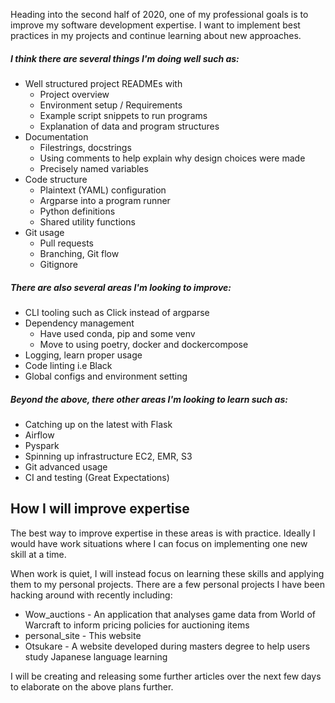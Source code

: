 Heading into the second half of 2020, one of my professional goals is to improve my software development expertise. I want to implement best practices in my projects and continue learning about new approaches.

##### I think there are several things I'm doing well such as:

* Well structured project READMEs with
    * Project overview
    * Environment setup / Requirements
    * Example script snippets to run programs
    * Explanation of data and program structures
* Documentation
    * Filestrings, docstrings
    * Using comments to help explain why design choices were made
    * Precisely named variables
* Code structure
    * Plaintext (YAML) configuration
    * Argparse into a program runner
    * Python definitions
    * Shared utility functions
* Git usage
    * Pull requests
    * Branching, Git flow
    * Gitignore

##### There are also several areas I'm looking to improve:

* CLI tooling such as Click instead of argparse
* Dependency management
  * Have used conda, pip and some venv
  * Move to using poetry, docker and dockercompose
* Logging, learn proper usage
* Code linting i.e Black
* Global configs and environment setting

##### Beyond the above, there other areas I'm looking to learn such as:

* Catching up on the latest with Flask
* Airflow
* Pyspark
* Spinning up infrastructure EC2, EMR, S3
* Git advanced usage
* CI and testing (Great Expectations)

## How I will improve expertise

The best way to improve expertise in these areas is with practice. Ideally I would have work situations where I can focus on implementing one new skill at a time. 

When work is quiet, I will instead focus on learning these skills and applying them to my personal projects. There are a few personal projects I have been hacking around with recently including:

* Wow_auctions - An application that analyses game data from World of Warcraft to inform pricing policies for auctioning items
* personal_site - This website
* Otsukare - A website developed during masters degree to help users study Japanese language learning

I will be creating and releasing some further articles over the next few days to elaborate on the above plans further.

